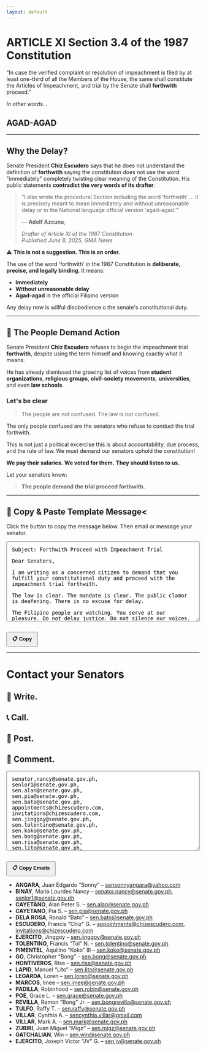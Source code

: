 ```yaml
---
layout: default
---
```



# ARTICLE XI Section 3.4 of the 1987 Constitution

"In case the verified complaint or resolution of impeachment is filed by at least one-third of all the Members of the House, the same shall constitute the Articles of Impeachment, and trial by the Senate shall **forthwith** proceed."

*In other words...*

## AGAD-AGAD

---

## Why the Delay?

Senate President **Chiz Escudero** says that he does not understand the definition of **forthwith** saying the constitution does not use the word "immediately" completely twisting clear meaning of the Constitution. His public statements **contradict the very words of its drafter**.

> “I also wrote the procedural Section including the word ‘forthwith’ … it is precisely meant to mean immediately and without unreasonable delay or in the National language official version ‘agad-agad.’”  
>
> — **Adolf Azcuna**, 
>
> *Drafter of Article XI of the 1987 Constitution*  
> *Published June 8, 2025, GMA News*

⚠️ **This is not a suggestion. This is an order.**

The use of the word ‘forthwith’ in the 1987 Constitution is **deliberate, precise, and legally binding**. It means:

- **Immediately**  
- **Without unreasonable delay**  
- **Agad-agad** in the official Filipino version


Any delay now is willful disobedience o the senate's constitutional duty. 

---


## 🚨 The People Demand Action

Senate President **Chiz Escudero** refuses to begin the impeachment trial **forthwith**, despite using the term himself and knowing exactly what it means. 

He has already dismissed the growing list of voices from **student organizations**, **religious groups**, **civil-society movements**, **universities**, and even **law schools**.

### Let's be clear

> The people are not confused. 
> The law is not confused. 

The only people confused are the senators who refuse to conduct the trial forthwith.

This is not just a political excercise this is about accountability, due process, and the rule of law. We must demand our senators uphold the constitution!

**We pay their salaries.**
**We voted for them.**
**They should listen to us.**

Let your senators know:  
> **The people demand the trial proceed forthwith.**

---

## 📝 Copy & Paste Template Message<
Click the button to copy the message below. Then email or message your senator.

<textarea id="message" rows="12" style="width:100%; padding:1em; font-family:monospace;">
Subject: Forthwith Proceed with Impeachment Trial

Dear Senators,

I am writing as a concerned citizen to demand that you fulfill your constitutional duty and proceed with the impeachment trial forthwith. 

The law is clear. The mandate is clear. The public clamor is deafening. There is no excuse for delay.

The Filipino people are watching. You serve at our pleasure. Do not delay justice. Do not silence our voices.

Forthwith means immediately. agad-agad.

Sincerely,
[Your Name]
[Your City/Province]
</textarea>

<button onclick="copyMessage()" style="margin-top:1em; padding:0.5em 1em; font-weight:bold;">📋 Copy</button>

<script>
function copyMessage() {
  var copyText = document.getElementById("message");
  copyText.select();
  copyText.setSelectionRange(0, 99999); // For mobile devices
  document.execCommand("copy");
  alert("Message copied to clipboard!");
}
</script>

---

# Contact your Senators

## 📨 **Write.**  
## 📞 **Call.**  
## 📢 **Post.**  
## 💬 **Comment.**

<textarea id="message" rows="12" style="width:100%; padding:1em; font-family:monospace;">
senator.nancy@senate.gov.ph,
senlor1@senate.gov.ph,
sen.alan@senate.gov.ph,
sen.pia@senate.gov.ph,
sen.bato@senate.gov.ph,
appointments@chizescudero.com,
invitations@chizescudero.com,
sen.jinggoy@senate.gov.ph,
sen.tolentino@senate.gov.ph,
sen.koko@senate.gov.ph,
sen.bong@senate.gov.ph,
sen.risa@senate.gov.ph,
sen.lito@senate.gov.ph,
sen.loren@senate.gov.ph,
sen.imee@senate.gov.ph,
sen.robin@senate.gov.ph,
sen.grace@senate.gov.ph,
sen.bongrevilla@senate.gov.ph,
sen.raffy@senate.gov.ph,
sencynthia.villar@gmail.com,
sen.mark@senate.gov.ph,
sen.migz@senate.gov.ph,
sen.win@senate.gov.ph,
sen.jv@senate.gov.ph
</textarea>

<button onclick="copyMessage()" style="margin-top:1em; padding:0.5em 1em; font-weight:bold;">📋 Copy Emails</button>

<script>
function copyMessage() {
  var copyText = document.getElementById("message");
  copyText.select();
  copyText.setSelectionRange(0, 99999); // For mobile devices
  document.execCommand("copy");
  alert("Emails copied to clipboard!");
}
</script>

- **ANGARA**, Juan Edgardo “Sonny” – [sensonnyangara@yahoo.com](mailto:sensonnyangara@yahoo.com)  
- **BINAY**, Maria Lourdes Nancy – [senator.nancy@senate.gov.ph](mailto:senator.nancy@senate.gov.ph), [senlor1@senate.gov.ph](mailto:senlor1@senate.gov.ph)  
- **CAYETANO**, Alan Peter S. – [sen.alan@senate.gov.ph](mailto:sen.alan@senate.gov.ph)  
- **CAYETANO**, Pia S. – [sen.pia@senate.gov.ph](mailto:sen.pia@senate.gov.ph)  
- **DELA ROSA**, Ronald “Bato” – [sen.bato@senate.gov.ph](mailto:sen.bato@senate.gov.ph)  
- **ESCUDERO**, Francis “Chiz” G. – [appointments@chizescudero.com](mailto:appointments@chizescudero.com), [invitations@chizescudero.com](mailto:invitations@chizescudero.com)  
- **EJERCITO**, Jinggoy – [sen.jinggoy@senate.gov.ph](mailto:sen.jinggoy@senate.gov.ph)  
- **TOLENTINO**, Francis “Tol” N. – [sen.tolentino@senate.gov.ph](mailto:sen.tolentino@senate.gov.ph)  
- **PIMENTEL**, Aquilino “Koko” III – [sen.koko@senate.gov.ph](mailto:sen.koko@senate.gov.ph)  
- **GO**, Christopher “Bong” – [sen.bong@senate.gov.ph](mailto:sen.bong@senate.gov.ph)  
- **HONTIVEROS**, Risa – [sen.risa@senate.gov.ph](mailto:sen.risa@senate.gov.ph)  
- **LAPID**, Manuel “Lito” – [sen.lito@senate.gov.ph](mailto:sen.lito@senate.gov.ph)  
- **LEGARDA**, Loren – [sen.loren@senate.gov.ph](mailto:sen.loren@senate.gov.ph)  
- **MARCOS**, Imee – [sen.imee@senate.gov.ph](mailto:sen.imee@senate.gov.ph)  
- **PADILLA**, Robinhood – [sen.robin@senate.gov.ph](mailto:sen.robin@senate.gov.ph)  
- **POE**, Grace L. – [sen.grace@senate.gov.ph](mailto:sen.grace@senate.gov.ph)  
- **REVILLA**, Ramon “Bong” Jr. – [sen.bongrevilla@senate.gov.ph](mailto:sen.bongrevilla@senate.gov.ph)  
- **TULFO**, Raffy T. – [sen.raffy@senate.gov.ph](mailto:sen.raffy@senate.gov.ph)  
- **VILLAR**, Cynthia A. – [sencynthia.villar@gmail.com](mailto:sencynthia.villar@gmail.com)  
- **VILLAR**, Mark A. – [sen.mark@senate.gov.ph](mailto:sen.mark@senate.gov.ph)  
- **ZUBIRI**, Juan Miguel “Migz” – [sen.migz@senate.gov.ph](mailto:sen.migz@senate.gov.ph)  
- **GATCHALIAN**, Win – [sen.win@senate.gov.ph](mailto:sen.win@senate.gov.ph)  
- **EJERCITO**, Joseph Victor “JV” G. – [sen.jv@senate.gov.ph](mailto:sen.jv@senate.gov.ph)